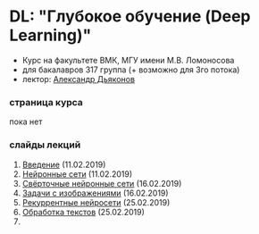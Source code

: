 # DL: "Глубокое обучение (Deep Learning)"
* Курс на факультете ВМК, МГУ имени М.В. Ломоносова
* для бакалавров 317 группа (+ возможно для 3го потока)
* лектор: [Александр Дьяконов](https://dyakonov.org/ag/)


### страница курса
пока нет


### слайды лекций

1. [Введение](AMD_DL01intro_21.pdf) (11.02.2019)
2. [Нейронные сети](AMD_DL02nn_27.pdf) (11.02.2019)
3. [Свёрточные нейронные сети](AMD_DL03cnn_18.pdf) (16.02.2019)
4. [Задачи с изображениями](AMD_DL04image_12.pdf) (16.02.2019)
5. [Рекуррентные нейросети](AMD_DL05rnn_19.pdf) (25.02.2019)
6. [Обработка текстов](AMD_DL06text_19.pdf) (25.02.2019)
7. 
